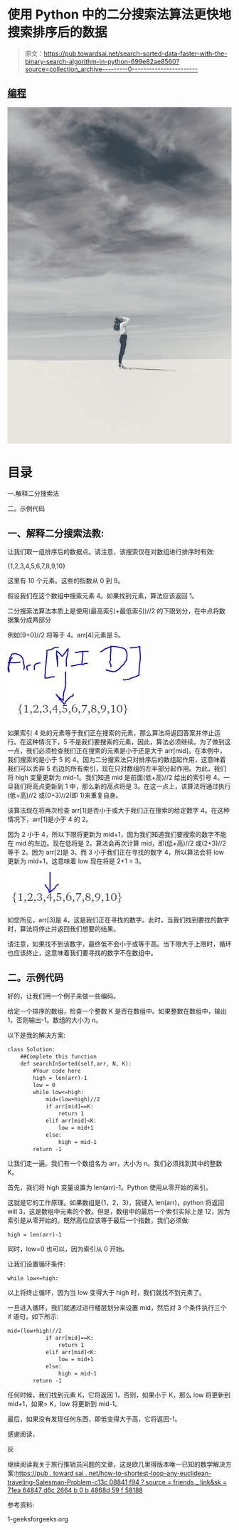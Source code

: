 # 使用 Python 中的二分搜索法算法更快地搜索排序后的数据

> 原文：<https://pub.towardsai.net/search-sorted-data-faster-with-the-binary-search-algorithm-in-python-699e82ae8560?source=collection_archive---------0----------------------->

## [编程](https://towardsai.net/p/category/programming)

![](img/96c8233bbfd3413584ef6e032aeaecb5.png)

# 目录

一.解释二分搜索法

二。示例代码

## 一、解释二分搜索法教:

让我们取一组排序后的数据点。请注意，该搜索仅在对数组进行排序时有效:

{1,2,3,4,5,6,7,8,9,10}

这里有 10 个元素。这些的指数从 0 到 9。

假设我们在这个数组中搜索元素 4。如果找到元素，算法应该返回 1。

二分搜索法算法本质上是使用(最高索引+最低索引)//2 的下限划分，在中点将数据集分成两部分

例如(9+0)//2 将等于 4。arr[4]元素是 5。

![](img/d619ac1425a7bccd0db4693aee8b3525.png)

如果索引 4 处的元素等于我们正在搜索的元素，那么算法将返回答案并停止运行。在这种情况下，5 不是我们要搜索的元素，因此，算法必须继续。为了做到这一点，我们必须检查我们正在搜索的元素是小于还是大于 arr[mid]。在本例中，我们搜索的是小于 5 的 4。因为二分搜索法只对排序后的数组起作用，这意味着我们可以丢弃 5 右边的所有索引，现在只对数组的左半部分起作用。为此，我们将 high 变量更新为 mid-1。我们知道 mid 是前面(低+高)//2 给出的索引号 4。一旦我们将高点更新到 1 中，那么新的高点将是 3。在这一点上，该算法将通过执行(低+高)//2 或(0+3)//2(即 1)来重复自身。

该算法现在将再次检查 arr[1]是否小于或大于我们正在搜索的给定数字 4。在这种情况下，arr[1]是小于 4 的 2。

因为 2 小于 4，所以下限将更新为 mid+1，因为我们知道我们要搜索的数字不能在 mid 的左边。现在低将是 2。算法会再次计算 mid，即(低+高)//2 或(2+3)//2 等于 2。因为 arr[2]是 3，而 3 小于我们正在寻找的数字 4，所以算法会将 low 更新为 mid+1，这意味着 low 现在将是 2+1 = 3。

![](img/faa6a4e4ae3c2918f68ec5005387c4b5.png)

如您所见，arr[3]是 4，这是我们正在寻找的数字。此时，当我们找到要找的数字时，算法将停止并返回我们想要的结果。

请注意，如果找不到该数字，最终低不会小于或等于高。当下限大于上限时，循环也应该终止，这意味着我们要寻找的数字不在数组中。

## 二。示例代码

好的，让我们用一个例子来做一些编码。

给定一个排序的数组，检查一个整数 K 是否在数组中。如果整数在数组中，输出 1，否则输出-1。数组的大小为 n。

以下是我的解决方案:

```
class Solution:
    ##Complete this function
    def searchInSorted(self,arr, N, K):
        #Your code here
        high = len(arr)-1
        low = 0
        while low<=high:
            mid=(low+high)//2
            if arr[mid]==K:
                return 1
            elif arr[mid]<K:
                low = mid+1
            else:
                high = mid-1
        return -1
```

让我们走一遍。我们有一个数组名为 arr，大小为 n。我们必须找到其中的整数 K。

首先，我们将 high 变量设置为 len(arr)-1。Python 使用从零开始的索引。

这就是它的工作原理。如果数组是{1，2，3}，我键入 len(arr)，python 将返回 will 3，这是数组中元素的个数。但是，数组中的最后一个索引实际上是 12，因为索引是从零开始的。既然高位应该等于最后一个指数，我们必须做:

```
high = len(arr)-1
```

同时，low=0 也可以，因为索引从 0 开始。

让我们设置循环条件:

```
while low<=high:
```

以上将终止循环，因为当 low 变得大于 high 时，我们就找不到元素了。

一旦进入循环，我们就通过进行楼层划分来设置 mid，然后对 3 个条件执行三个 if 语句，如下所示:

```
mid=(low+high)//2
            if arr[mid]==K:
                return 1
            elif arr[mid]<K:
                low = mid+1
            else:
                high = mid-1
        return -1
```

任何时候，我们找到元素 K，它将返回 1，否则，如果小于 K，那么 low 将更新到 mid+1，如果> K，low 将更新到 mid-1。

最后，如果没有发现任何东西，即低变得大于高，它将返回-1。

感谢阅读，

灰

继续阅读我关于旅行推销员问题的文章，这是欧几里得版本唯一已知的数学解决方案:[https://pub . toward sai . net/how-to-shortest-loop-any-euclidean-traveling-Salesman-Problem-c13c 08841 f94？source = friends _ link&sk = 71ea 64847 d6c 2664 b 0 b 4868d 59 f 58188](/how-to-shortest-loop-any-euclidean-travelling-salesman-problem-c13c08841f94?source=friends_link&sk=71ea64847d6c2664b0b4868d59f58188)

参考资料:

1-geeksforgeeks.org